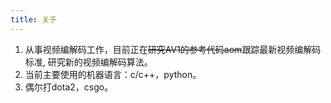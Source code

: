 ```yaml
---
title: 关于
---
```


1. 从事视频编解码工作，目前正在~~研究AV1的参考代码aom~~跟踪最新视频编解码标准, 研究新的视频编解码算法。
2. 当前主要使用的机器语言：c/c++，python。
3. 偶尔打dota2，csgo。
